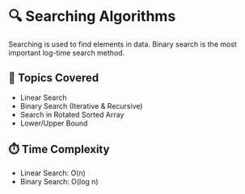 # 🔍 Searching Algorithms

Searching is used to find elements in data. Binary search is the most important log-time search method.

## 📌 Topics Covered
- Linear Search
- Binary Search (Iterative & Recursive)
- Search in Rotated Sorted Array
- Lower/Upper Bound

## ⏱️ Time Complexity
- Linear Search: O(n)
- Binary Search: O(log n)
